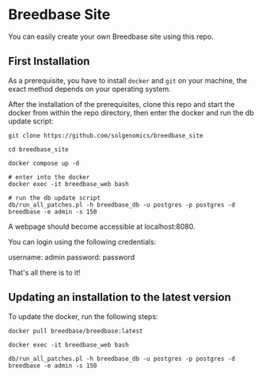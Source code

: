 
# Breedbase Site

You can easily create your own Breedbase site using this repo. 

## First Installation

As a prerequisite, you have to install ```docker``` and ```git``` on your machine, the exact method depends on your operating system. 

After the installation of the prerequisites, clone this repo and start the docker from within the repo directory, then enter the docker and run the db update script:

```
git clone https://github.com/solgenomics/breedbase_site

cd breedbase_site

docker compose up -d

# enter into the docker
docker exec -it breedbase_web bash

# run the db update script
db/run_all_patches.pl -h breedbase_db -u postgres -p postgres -d breedbase -e admin -s 150
```
A webpage should become accessible at localhost:8080.

You can login using the following credentials:

username: admin
password: password

That's all there is to it!

## Updating an installation to the latest version

To update the docker, run the following steps:

```
docker pull breedbase/breedbase:latest

docker exec -it breedbase_web bash

db/run_all_patches.pl -h breedbase_db -u postgres -p postgres -d breedbase -e admin -s 150
```


